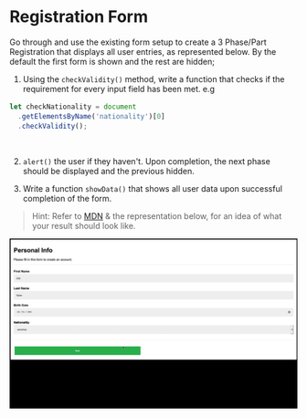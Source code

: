 # Registration Form

Go through and use the existing form setup to create a 3 Phase/Part Registration that displays all user entries, as represented below. By the default the first form is shown and the rest are hidden;

1. Using the `checkValidity()` method, write a function that checks if the requirement for every input field has been met. e.g

```javascript
let checkNationality = document
  .getElementsByName('nationality')[0]
  .checkValidity();
```

<br>

2. `alert()` the user if they haven't. Upon completion, the next phase should be displayed and the previous hidden.

3. Write a function `showData()` that shows all user data upon successful completion of the form.

> Hint: Refer to [MDN](https://developer.mozilla.org/en-US/ 'MDN Homepage')
> & the representation below, for an idea of what your result should look like.

![demo](demo.gif)
